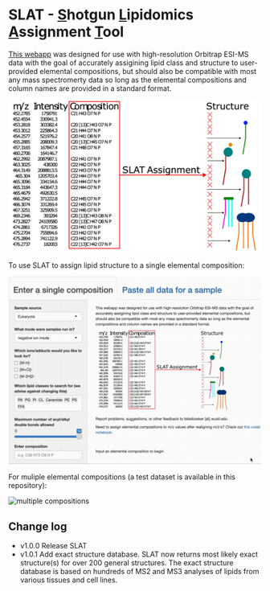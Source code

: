# SLAT - <ins>S</ins>hotgun <ins>L</ins>ipidomics <ins>A</ins>ssignment <ins>T</ins>ool #


[This webapp](https://lodhilab.shinyapps.io/slat/) was designed for use with high-resolution Orbitrap ESI-MS data with the goal of accurately assigining lipid class and structure to user-provided elemental compositions, but should also be compatible with most any mass spectromerty data so long as the elemental compositions and column names are provided in a standard format.

![image](abstract.jpg)

To use SLAT to assign lipid structure to a single elemental composition:

![single composition](single_comp_demo.gif)

For muliple elemental compositions (a test dataset is available in this repository):

![multiple compositions](bulk_comps_demo.gif)

## Change log ##
* v1.0.0 Release SLAT
* v1.0.1 Add exact structure database. SLAT now returns most likely exact structure(s) for over 200 general structures. The exact structure database is based on hundreds of MS2 and MS3 analyses of lipids from various tissues and cell lines.
